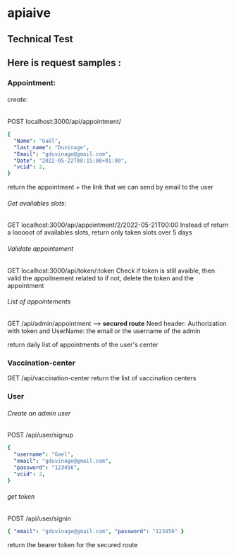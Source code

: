 # apiaive

## Technical Test

## Here is request samples :

### Appointment:

###### create:

POST localhost:3000/api/appointment/

```yaml
{
  "Name": "Gaël",
  "last_name": "Duvinage",
  "Email": "gduvinage@gmail.com",
  "Date": "2022-05-22T08:15:00+01:00",
  "vcid": 2,
}
```

return the appointment + the link that we can send by email to the user

###### Get availables slots:

GET localhost:3000/api/appointment/2/2022-05-21T00:00
Instead of return a looooot of availables slots, return only taken slots over 5 days

###### Validate appointement

GET localhost:3000/api/token/:token
Check if token is still avaible, then valid the appoitnement related to
if not, delete the token and the appointment

###### List of appointements

GET /api/admin/appointment --> **secured route**
Need header: Authorization with token
and UserName: the email or the username of the admin

return daily list of appointments of the user's center

### Vaccination-center

GET /api/vaccination-center
return the list of vaccination centers

### User

###### Create an admin user

POST /api/user/signup

```yaml
{
  "username": "Gael",
  "email": "gduvinage@gmail.com",
  "password": "123456",
  "vcid": 2,
}
```

###### get token

POST /api/user/signin

```yaml
{ "email": "gduvinage@gmail.com", "password": "123456" }
```

return the bearer token for the secured route
